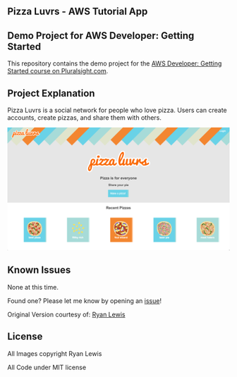 ## Pizza Luvrs - AWS Tutorial App
## Demo Project for AWS Developer: Getting Started

This repository contains the demo project for the [AWS Developer: Getting Started course on Pluralsight.com](http://www.pluralsight.com/courses/aws-developer-getting-started).

## Project Explanation

Pizza Luvrs is a social network for people who love pizza. Users can create accounts, create pizzas, and share them with others.

![Pizza Luvrs](assets/pizza_shot.png)

## Known Issues

None at this time.

Found one? Please let me know by opening an [issue](https://github.com/mpegram3rd/pizza-luvrs/issues)!

Original Version courtesy of: [Ryan Lewis](https://github.com/ryanmurakami/pizza-luvrs/)

## License

All Images copyright Ryan Lewis

All Code under MIT license
